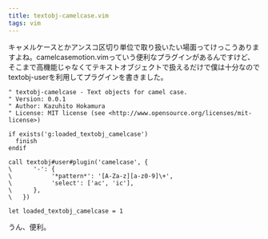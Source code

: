 ```yaml
---
title: textobj-camelcase.vim
tags: vim
---
```


キャメルケースとかアンスコ区切り単位で取り扱いたい場面ってけっこうありますよね。camelcasemotion.vimっていう便利なプラグインがあるんですけど、そこまで高機能じゃなくてテキストオブジェクトで扱えるだけで僕は十分なのでtextobj-userを利用してプラグインを書きました。

```vim
" textobj-camelcase - Text objects for camel case.
" Version: 0.0.1
" Author: Kazuhito Hokamura
" License: MIT license (see <http://www.opensource.org/licenses/mit-license>)

if exists('g:loaded_textobj_camelcase')
  finish
endif

call textobj#user#plugin('camelcase', {
\      '-': {
\           '*pattern*': '[A-Za-z][a-z0-9]\+',
\           'select': ['ac', 'ic'],
\      },
\   })

let loaded_textobj_camelcase = 1
```

うん、便利。
